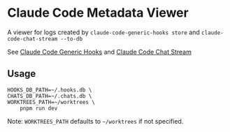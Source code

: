 # Claude Code Metadata Viewer

A viewer for logs created by `claude-code-generic-hooks store` and `claude-code-chat-stream --to-db`

See [Claude Code Generic Hooks](https://github.com/possibilities/claude-code-generic-hooks) and [Claude Code Chat Stream](https://github.com/possibilities/claude-code-chat-stream)

## Usage

```
HOOKS_DB_PATH=~/.hooks.db \
CHATS_DB_PATH=~/.chats.db \
WORKTREES_PATH=~/worktrees \
    pnpm run dev
```

Note: `WORKTREES_PATH` defaults to `~/worktrees` if not specified.
